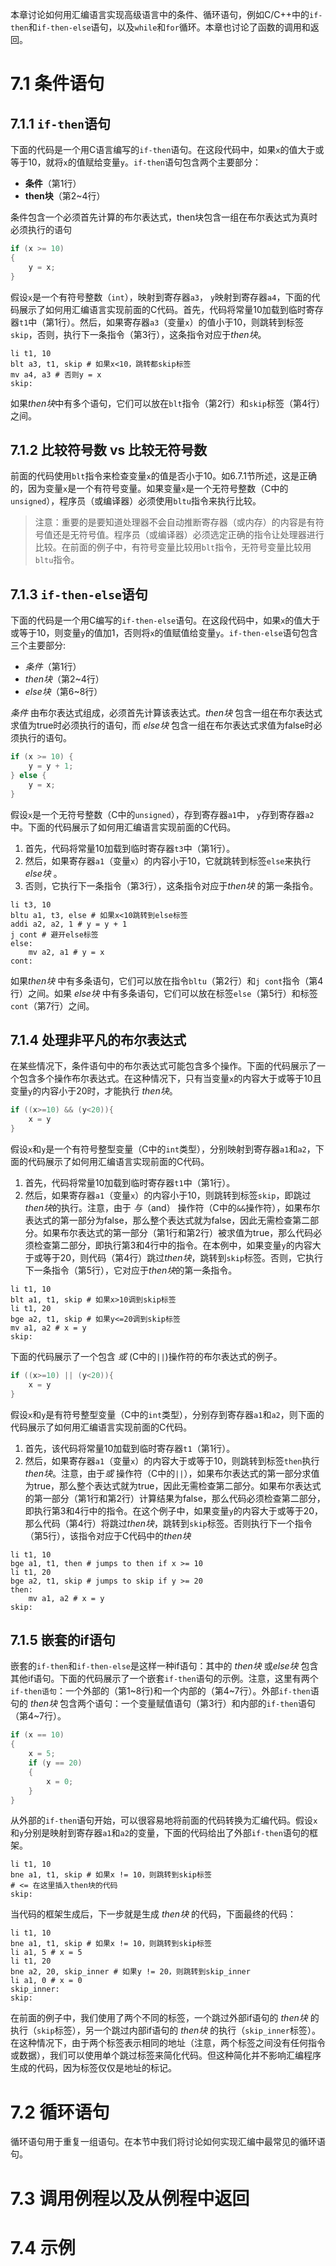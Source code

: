 本章讨论如何用汇编语言实现高级语言中的条件、循环语句，例如C/C++中的`if-then`和`if-then-else`语句，以及`while`和`for`循环。本章也讨论了函数的调用和返回。

# 7.1 条件语句

## 7.1.1 `if-then`语句

下面的代码是一个用C语言编写的`if-then`语句。在这段代码中，如果`x`的值大于或等于10，就将`x`的值赋给变量`y`。`if-then`语句包含两个主要部分：

* **条件**（第1行）
* **then块**（第2~4行）

条件包含一个必须首先计算的布尔表达式，then块包含一组在布尔表达式为真时必须执行的语句

```c
if (x >= 10)
{
    y = x;
}
```

假设`x`是一个有符号整数（`int`），映射到寄存器`a3`， `y`映射到寄存器`a4`，下面的代码展示了如何用汇编语言实现前面的C代码。首先，代码将常量10加载到临时寄存器`t1`中（第1行）。然后，如果寄存器`a3`（变量`x`）的值小于10，则跳转到标签`skip`，否则，执行下一条指令（第3行），这条指令对应于*then块*。

```assembly
li t1, 10
blt a3, t1, skip # 如果x<10，跳转都skip标签
mv a4, a3 # 否则y = x
skip:
```

如果*then块*中有多个语句，它们可以放在`blt`指令（第2行）和`skip`标签（第4行）之间。

## 7.1.2 比较符号数 vs 比较无符号数

前面的代码使用`blt`指令来检查变量`x`的值是否小于10。如6.7.1节所述，这是正确的，因为变量`x`是一个有符号变量。如果变量`x`是一个无符号整数（C中的`unsigned`），程序员（或编译器）必须使用`bltu`指令来执行比较。

> 注意：重要的是要知道处理器不会自动推断寄存器（或内存）的内容是有符号值还是无符号值。程序员（或编译器）必须选定正确的指令让处理器进行比较。在前面的例子中，有符号变量比较用`blt`指令，无符号变量比较用`bltu`指令。

## 7.1.3 `if-then-else`语句

下面的代码是一个用C编写的`if-then-else`语句。在这段代码中，如果`x`的值大于或等于10，则变量`y`的值加1，否则将`x`的值赋值给变量`y`。`if-then-else`语句包含三个主要部分:

* *条件*（第1行）
* *then块*（第2~4行）
* *else块*（第6~8行）

*条件* 由布尔表达式组成，必须首先计算该表达式。*then块* 包含一组在布尔表达式求值为true时必须执行的语句，而 *else块* 包含一组在布尔表达式求值为false时必须执行的语句。

```C
if (x >= 10) {
    y = y + 1;
} else {
    y = x;
}
```

假设`x`是一个无符号整数（C中的`unsigned`），存到寄存器`a1`中， `y`存到寄存器`a2`中。下面的代码展示了如何用汇编语言实现前面的C代码。

1. 首先，代码将常量10加载到临时寄存器`t3`中（第1行）。
2. 然后，如果寄存器`a1`（变量`x`）的内容小于10，它就跳转到标签`else`来执行 *else块* 。
3. 否则，它执行下一条指令（第3行），这条指令对应于*then块* 的第一条指令。

```assembly
li t3, 10
bltu a1, t3, else # 如果x<10跳转到else标签
addi a2, a2, 1 # y = y + 1
j cont # 避开else标签
else:
    mv a2, a1 # y = x
cont:
```

如果*then块* 中有多条语句，它们可以放在指令`bltu`（第2行）和`j cont`指令（第4行）之间。如果 *else块* 中有多条语句，它们可以放在标签`else`（第5行）和标签`cont`（第7行）之间。

## 7.1.4 处理非平凡的布尔表达式

在某些情况下，条件语句中的布尔表达式可能包含多个操作。下面的代码展示了一个包含多个操作布尔表达式。在这种情况下，只有当变量`x`的内容大于或等于10且变量`y`的内容小于20时，才能执行 *then块*。

```c
if ((x>=10) && (y<20)){
    x = y
}
```

假设`x`和`y`是一个有符号整型变量（C中的`int`类型），分别映射到寄存器`a1`和`a2`，下面的代码展示了如何用汇编语言实现前面的C代码。

1. 首先，代码将常量10加载到临时寄存器`t1`中（第1行）。
2. 然后，如果寄存器`a1`（变量`x`）的内容小于10，则跳转到标签`skip`，即跳过*then块*的执行。注意，由于 *与*（and） 操作符（C中的`&&`操作符），如果布尔表达式的第一部分为false，那么整个表达式就为false，因此无需检查第二部分。如果布尔表达式的第一部分（第1行和第2行）被求值为true，那么代码必须检查第二部分，即执行第3和4行中的指令。在本例中，如果变量`y`的内容大于或等于20，则代码（第4行）跳过*then块*，跳转到`skip`标签。否则，它执行下一条指令（第5行），它对应于*then块*的第一条指令。

```assembly
li t1, 10
blt a1, t1, skip # 如果x>10调到skip标签  
li t1, 20
bge a2, t1, skip # 如果y<=20调到skip标签  
mv a1, a2 # x = y
skip:
```

下面的代码展示了一个包含 *或* (C中的`||`)操作符的布尔表达式的例子。

```c
if ((x>=10) || (y<20)){
    x = y
}
```

假设`x`和`y`是有符号整型变量（C中的`int`类型），分别存到寄存器`a1`和`a2`，则下面的代码展示了如何用汇编语言实现前面的C代码。

1. 首先，该代码将常量10加载到临时寄存器`t1`（第1行）。
2. 然后，如果寄存器`a1`（变量`x`）的内容大于或等于10，则跳转到标签`then`执行*then块*。注意，由于*或* 操作符（C中的`||`），如果布尔表达式的第一部分求值为true，那么整个表达式就为true，因此无需检查第二部分。如果布尔表达式的第一部分（第1行和第2行）计算结果为false，那么代码必须检查第二部分，即执行第3和4行中的指令。在这个例子中，如果变量`y`的内容大于或等于20，那么代码（第4行）将跳过*then块*，跳转到`skip`标签。否则执行下一个指令（第5行），该指令对应于C代码中的*then块*

```assembly
li t1, 10
bge a1, t1, then # jumps to then if x >= 10
li t1, 20
bge a2, t1, skip # jumps to skip if y >= 20
then:
    mv a1, a2 # x = y
skip:
```

## 7.1.5 嵌套的if语句

嵌套的`if-then`和`if-then-else`是这样一种if语句：其中的 *then块* 或*else块* 包含其他if语句。下面的代码展示了一个嵌套`if-then`语句的示例。注意，这里有两个`if-then语句`：一个外部的（第1~8行)和一个内部的（第4~7行）。外部`if-then`语句的 *then块* 包含两个语句：一个变量赋值语句（第3行）和内部的`if-then`语句（第4~7行）。
```C
if (x == 10)
{
    x = 5;
    if (y == 20)
    {
        x = 0;
    }
}
```

从外部的`if-then`语句开始，可以很容易地将前面的代码转换为汇编代码。假设`x`和`y`分别是映射到寄存器`a1`和`a2`的变量，下面的代码给出了外部`if-then`语句的框架。
```assembly
li t1, 10
bne a1, t1, skip # 如果x != 10，则跳转到skip标签
# <= 在这里插入then块的代码
skip:
```

当代码的框架生成后，下一步就是生成 *then块* 的代码，下面最终的代码：

```assembly
li t1, 10
bne a1, t1, skip # 如果x != 10，则跳转到skip标签
li a1, 5 # x = 5
li t1, 20
bne a2, 20, skip_inner # 如果y != 20，则跳转到skip_inner
li a1, 0 # x = 0
skip_inner:
skip:
```

在前面的例子中，我们使用了两个不同的标签，一个跳过外部if语句的 *then块* 的执行（`skip`标签），另一个跳过内部if语句的 *then块* 的执行（`skip_inner`标签）。在这种情况下，由于两个标签表示相同的地址（注意，两个标签之间没有任何指令或数据），我们可以使用单个跳过标签来简化代码。但这种简化并不影响汇编程序生成的代码，因为标签仅仅是地址的标记。



# 7.2 循环语句

循环语句用于重复一组语句。在本节中我们将讨论如何实现汇编中最常见的循环语句。

# 7.3 调用例程以及从例程中返回

# 7.4 示例
